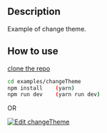 ## Description

Example of change theme.

## How to use

[clone the repo](https://github.com/thundermiracle/next-mui-helper)

```sh
cd examples/changeTheme
npm install    (yarn)
npm run dev    (yarn run dev)
```

OR

[![Edit changeTheme](https://codesandbox.io/static/img/play-codesandbox.svg)](https://codesandbox.io/s/github/thundermiracle/next-mui-helper/tree/master/examples/changeTheme?module=%2Fsrc%2Fpages%2Findex.js)
